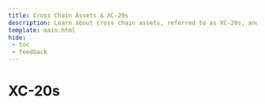 ```yaml
---
title: Cross Chain Assets & XC-20s
description: Learn about cross chain assets, referred to as XC-20s, and how to interact with them through the Ethereum API on Moonbeam.
template: main.html
hide: 
 - toc
 - feedback
---
```


<h1 class='subsection-title'>XC-20s</h1>
<div class='subsection-wrapper'></div>